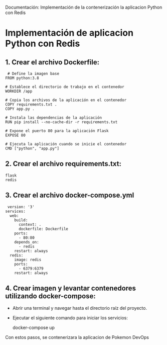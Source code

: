  Documentación: Implementación de la contenerización la aplicacion Python con Redis


Implementación de aplicacion Python con Redis
==========================================================


1\. Crear el archivo Dockerfile:
--------------------------------

     # Define la imagen base
    FROM python:3.8
    
    # Establece el directorio de trabajo en el contenedor
    WORKDIR /app
    
    # Copia los archivos de la aplicación en el contenedor
    COPY requirements.txt .
    COPY app.py .
    
    # Instala las dependencias de la aplicación
    RUN pip install --no-cache-dir -r requirements.txt
    
    # Expone el puerto 80 para la aplicación Flask
    EXPOSE 80
    
    # Ejecuta la aplicación cuando se inicie el contenedor
    CMD ["python", "app.py"]

        
2\. Crear el archivo requirements.txt:
--------------------------------------

    flask
    redis

    
3\. Crear el archivo docker-compose.yml
--------------------------------

     version: '3'
    services:
      web:
        build:
          context: .
          dockerfile: Dockerfile
        ports:
          - 80:80
        depends_on:
          - redis
        restart: always
      redis:
        image: redis
        ports:
          - 6379:6379
        restart: always


    
4\. Crear imagen y levantar contenedores utilizando docker-compose:
--------------------------------------
*   Abrir una terminal y navegar hasta el directorio raíz del proyecto.
*   Ejecutar el siguiente comando para iniciar los servicios:


    docker-compose up


Con estos pasos, se contenerizara la aplicacion de Pokemon DevOps
